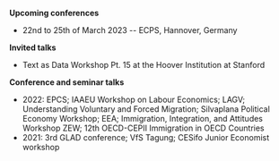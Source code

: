 ---
---

**Upcoming conferences**
 - 22nd to 25th of March 2023 -- ECPS, Hannover, Germany

**Invited talks**
 - Text as Data Workshop Pt. 15 at the Hoover Institution at Stanford

**Conference and seminar talks**
 - 2022: EPCS; IAAEU Workshop on Labour Economics; LAGV; Understanding Voluntary and Forced Migration; Silvaplana Political Economy Workshop; EEA; Immigration, Integration, and Attitudes Workshop ZEW;  12th OECD-CEPII Immigration in OECD Countries
 - 2021: 3rd GLAD conference; VfS Tagung; CESifo Junior Economist workshop
